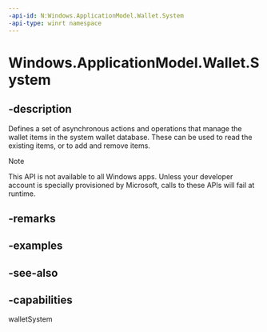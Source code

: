 ```yaml
---
-api-id: N:Windows.ApplicationModel.Wallet.System
-api-type: winrt namespace
---
```


# Windows.ApplicationModel.Wallet.System

## -description
Defines a set of asynchronous actions and operations that manage the wallet items in the system wallet database. These can be used to read the existing items, or to add and remove items.

> [!NOTE]
> This API is not available to all Windows apps. Unless your developer account is specially provisioned by Microsoft, calls to these APIs will fail at runtime.

## -remarks

## -examples

## -see-also


## -capabilities
walletSystem
